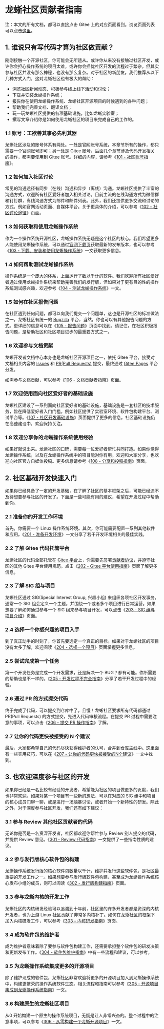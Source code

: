 # 龙蜥社区贡献者指南

注：本文的所有文档，都可以直接点击 Gitee 上的对应页面看到。浏览页面列表可以点击[这里](https://gitee.com/anolis/docs/tree/main/docs)。

## 1. 谁说只有写代码才算为社区做贡献？

刚刚接触一个开源社区，你可能会无所适从。或许你从来没有接触过社区开发，或许你会担心操作系统的项目太难，或许你会担忧社区开发的流程过于繁杂。但其实参与社区并没有那么神秘，也没有那么复杂。对于社区的新朋友，我们推荐从以下几种方式入门，这对龙蜥社区也有极大的帮助：
+ 浏览社区新闻动态、积极参与线上线下活动和讨论；
+ 下载并安装龙蜥操作系统；
+ 报告你在使用龙蜥操作系统、龙蜥社区开源项目的时候遇到的各种问题；
+ 帮助我们完善文档、翻译文档；
+ 玩一玩龙蜥社区提供的各项基础设施，比如龙蜥实验室；
+ 撰写文章介绍你是如何使用龙蜥社区的项目来完成自己的工作的。

### 1.1 账号：工欲善其事必先利其器

龙蜥社区涉及的账号体系有两处。一处是官网账号系统，本章节所有的操作，都只需要一个官网账号即可；另一处是 Gitee 账号，后面几个章节涉及代码开发相关的操作，都需要使用到 Gitee 账号。详细的内容，请参考《[101 - 社区账号指南](/docs/101-accounts.md)》。

### 1.2 如何加入社区讨论

常见的沟通途径有同步（在线）沟通和异步（离线）沟通。龙蜥社区提供了丰富的沟通方式，欢迎所有社区爱好者加入相关讨论。目前主流的在线沟通方式为微信群和钉钉群，离线沟通方式为邮件和邮件列表。此外，我们还提供更多交流和讨论的方式，例如官网活动页面、自媒体平台。关于更具体的介绍，可以参考《[102 - 社区讨论途径](/docs/102-join-discussion.md)》页面。

### 1.3 如何获取和使用龙蜥操作系统

作为一个操作系统开源社区，龙蜥操作系统无疑是这个社区的核心。我们希望更多人能使用龙蜥操作系统，可以通过[官网下载页](https://openanolis.cn/download)获取最新的发布版本，也可以参考《[103 - 下载、安装和使用龙蜥操作系统](/docs/103-run-anolis-os.md)》一文获取更多信息。

### 1.4 如何帮助测试龙蜥操作系统

操作系统是一个庞大的体系，上面运行了数以千计的软件。我们欢迎所有社区爱好者通过使用龙蜥操作系统来帮助完善我们的发行版，但如果对于更有目的性的操作系统测试感兴趣，欢迎参考《[104 - 测试龙蜥操作系统](/docs/104-help-with-testing.md)》一文。

### 1.5 如何在社区报告问题

在社区遇到任何问题，都可以向我们提交一个问题单，这也是开源社区的标准做法之一。龙蜥社区有统一的 [Bugzilla](https://bugzilla.openanolis.cn/) 平台，当然，你也可以有其他报告问题的方式。更详细的信息可以在《[105 - 报告问题](/docs/105-report-issues.md)》页面中找到。请记住，在社区积极报告问题，是帮助社区和社区项目进步的最重要方式之一。

### 1.6 欢迎参与文档贡献

龙蜥开发者文档中心本身也是龙蜥社区开源项目之一，依托 Gitee 平台，接受对文档相关内容的 [Issues](https://gitee.com/anolis/docs/issues) 和 [PR(Pull Requests)](https://gitee.com/anolis/docs/pulls) 提交，最终通过 [Gitee Pages](https://gitee.com/help/articles/4136) 平台分发。

如需参与文档贡献，可以参考《[106 - 文档贡献者指南](/CONTRIBUTING-DOC.md)》页面。

### 1.7 欢迎使用面向社区爱好者的基础设施

龙蜥社区建设了一系列面向社区爱好者的基础设施，基础设施是一套社区的技术服务，旨在降低爱好者入门门槛。例如社区提供了实验室环境、软件包构建平台、测试平台等。《[107 - 社区开发基础设施](/docs/107-infra.md)》页面提供了更多的信息。社区基础设施仍在高速建设中，欢迎保持关注。

### 1.8 欢迎分享你的龙蜥操作系统使用经验

如果好就说出来。龙蜥社区的口碑，需要每一位爱好者帮忙共同打造。如果你觉得龙蜥操作系统，以及在龙蜥操作系统中的项目能对你有用，欢迎和大家分享，也欢迎向社区官方自媒体投稿。更多信息请参考《[108 - 分享和投稿指南](/docs/108-sharing-anolis-os-best-practice.md)》页面。

## 2. 社区基础开发快速入门

如果你已经具备了一定的开发基础，在了解了社区的基本框架之后，可能已经迫不及待想要参与社区的开发了。下面是一些可能有用的建议，希望在开发过程中帮助到你。

### 2.1 准备你的开发工作环境

首先，你需要一个 Linux 操作系统环境。其次，你可能需要配置一系列其他软件和应用。《[201 - 准备开发环境](/docs/201-prepare-for-developing.md)》一文分享了若干开发环境相关的最佳实践。

### 2.2 了解 Gitee 代码托管平台

龙蜥社区的代码全部托管在 [Gitee 平台](http://gitee.com/)上，你需要先签署[贡献者协议](https://openanolis.cn/pact/contributor)，并遵守社区的其他 Gitee 平台使用规范。点击《[202 - Gitee 平台使用指南](/docs/202-intro-to-gitee.md)》页面了解更多信息。

### 2.3 了解 SIG 组与项目

龙蜥社区通过 SIG(Special Interest Group, 兴趣小组) 来组织各项社区开发事务，通常一个 SIG 组会定义一个主题，并围绕一个或者多个项目进行日常运营。如果想要了解如何通过参与一个 SIG 组来参与项目开发，可以点击《[203 - SIG 组与项目介绍](/docs/203-intro-to-sig-and-openanolis-projects.md)》页面。

### 2.4 选择一个你感兴趣的项目入手

到了真正动手的时刻了，你首先要选定一个真正的目标。如果对于龙蜥社区的项目没有太多了解，欢迎阅读《[204 - 选择一个项目](/docs/204-choose-a-project.md)》页面掌握更多信息。

### 2.5 尝试完成第一个任务

第一个开发任务是完成一个开发需求，还是解决一个 BUG？都有可能。你所需要的帮助也是不一样的。《[205 - 开发过程不完全指南](/docs/205-ready-for-first-task.md)》分享了若干开发过程中的经验。

### 2.6 通过 PR 的方式提交代码

终于完成了代码，可以提交到仓库中了。且慢！龙蜥社区要求所有代码都通过 PR(Pull Requests) 的方式提交，先进入代码审核流程。在提交 PR 过程中需要注意的事项，可以点击《[206 - 提交 PR 操作指南](/docs/206-submit-codes-via-gitee-pr.md)》了解。

### 2.7 让你的代码更快被接受的 N 个建议

最后，大家都希望自己的代码尽快获得维护者的认可，合并到仓库主线中。这里面有一些实用技巧，可以在《[207 - 让你的代码更快被接受的N个建议](/docs/207-how-to-get-codes-merged.md)》一文中找到。

## 3. 也欢迎深度参与社区的开发

如果你已经是一名比较有经验的开发者，希望能为社区的项目做更多的贡献，我们也非常欢迎。如果对某一个项目有一些新的想法，可以在对应的 SIG 组中和项目的核心成员们聊一聊，或是进行一场脑暴讨论，或者开始一个新特性的研发。除此之外，对于深度参与社区开发，我们还有如下建议：

### 3.1 参与 Review 其他社区贡献者的代码

无论你是否是一名资深开发者，社区都欢迎你帮忙参与 Review 别人提交的代码，并提供 Review 意见。《[301 - Review 代码指南](/docs/301-join-code-review.md)》一文提供了一些指南性质的建议。

### 3.2 参与发行版核心软件包的构建

龙蜥操作系统发行版的核心软件包数量以千计，维护并发行这些软件包，是社区最重要的开发工作之一。如果想要参与发行版软件包构建，甚至成为龙蜥操作系统核心发布小组的成员，则可以阅读《[302 - 发行版构建指南](/docs/302-join-os-package-build.md)》页面。

### 3.3 参与龙蜥内核的开发工作

龙蜥社区的内核研发经验可以追溯到十年前，社区里的许多开发者都是资深的内核开发者，也为上游 Linux 社区贡献了非常多内核补丁。如何在龙蜥社区的框架下加入内核研发工作，可以参考《[303 - 内核研发指南](/docs/303-join-kernel-developing.md)》页面。

### 3.4 成为软件包的维护者

成为维护者意味着除了要参与软件包构建工作，还需要承担整个软件包的研发决策和更新发布工作。《[304 - 软件包维护指南](/docs/304-maintain-a-package.md)》中有一些流程和建议，可以参考。

### 3.5 为龙蜥操作系统集成更多的开源项目

除了维护现成的软件包，龙蜥社区非常欢迎将更多的开源项目加入到龙蜥操作系统中，构建更繁荣的操作系统软件生态。相关流程和指南可以参考《[305 - 开源项目集成到龙蜥操作系统指南](/docs/305-add-project-to-anolis-os.md)》一文。

### 3.6 构建原生的龙蜥社区项目

从0 开始构建一个原生的操作系统项目，无疑是让人非常兴奋的。整个过程中的注意事项，可以参考《[306 - 从零构建一个龙蜥开源项目](/docs/306-build-a-new-project.md)》一文。
